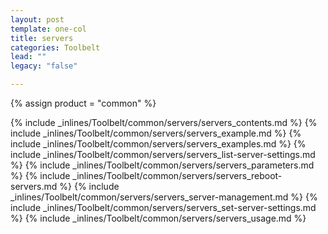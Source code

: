 ```yaml
---
layout: post
template: one-col
title: servers
categories: Toolbelt
lead: ""
legacy: "false"

---
```

{% assign product = "common" %}

{% include _inlines/Toolbelt/common/servers/servers_contents.md %}
{% include _inlines/Toolbelt/common/servers/servers_example.md %}
{% include _inlines/Toolbelt/common/servers/servers_examples.md %}
{% include _inlines/Toolbelt/common/servers/servers_list-server-settings.md %}
{% include _inlines/Toolbelt/common/servers/servers_parameters.md %}
{% include _inlines/Toolbelt/common/servers/servers_reboot-servers.md %}
{% include _inlines/Toolbelt/common/servers/servers_server-management.md %}
{% include _inlines/Toolbelt/common/servers/servers_set-server-settings.md %}
{% include _inlines/Toolbelt/common/servers/servers_usage.md %}

